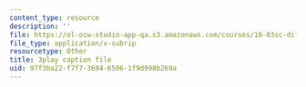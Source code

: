 ```yaml
---
content_type: resource
description: ''
file: https://ol-ocw-studio-app-qa.s3.amazonaws.com/courses/18-03sc-differential-equations-fall-2011/97f3ba22f7f7369465061f9d998b269a_2SuTN8rpe4I.srt
file_type: application/x-subrip
resourcetype: Other
title: 3play caption file
uid: 97f3ba22-f7f7-3694-6506-1f9d998b269a
---
```

